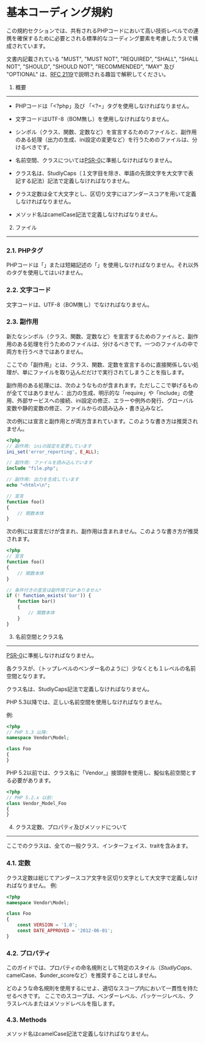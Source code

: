 基本コーディング規約
=====================

この規約セクションでは、共有されるPHPコードにおいて高い技術レベルでの連携を確保するために必要とされる標準的なコーディング要素を考慮したうえで構成されています。

文書内記載されている "MUST", "MUST NOT", "REQUIRED", "SHALL", "SHALL NOT", "SHOULD", "SHOULD NOT", "RECOMMENDED", "MAY" 及び "OPTIONAL" は、[RFC 2119][]で説明される趣旨で解釈してください。

[RFC 2119]: http://www.ietf.org/rfc/rfc2119.txt
[PSR-0]: https://github.com/php-fig/fig-standards/blob/master/accepted/PSR-0.md


1. 概要
-----------

- PHPコードは「<?php」及び 「<?=」タグを使用しなければなりません。

- 文字コードはUTF-8（BOM無し）を使用しなければなりません。

- シンボル（クラス、関数、定数など）を宣言するためのファイルと、副作用のある処理（出力の生成、ini設定の変更など）を行うためのファイルは、分けるべきです。

- 名前空間、クラスについては[PSR-0][]に準拠しなければなりません。

- クラス名は、StudlyCaps（１文字目を除き、単語の先頭文字を大文字で表記する記法）記法で定義しなければなりません。

- クラス定数は全て大文字とし、区切り文字にはアンダースコアを用いて定義しなければなりません。

- メソッド名はcamelCase記法で定義しなければなりません。


2. ファイル
--------

### 2.1. PHPタグ

PHPコードは「<?php ?>」または短縮記述の「<?= ?>」を使用しなければなりません。それ以外のタグを使用してはいけません。

### 2.2. 文字コード

文字コードは、UTF-8（BOM無し）でなければなりません。

### 2.3. 副作用

新たなシンボル（クラス、関数、定数など）を宣言するためのファイルと、副作用のある処理を行うためのファイルは、分けるべきです。一つのファイルの中で両方を行うべきではありません。

ここでの「副作用」とは、クラス、関数、定数を宣言するのに直接関係しない処理が、単にファイルを取り込んだだけで実行されてしまうことを指します。

副作用のある処理には、次のようなものが含まれます。ただしここで挙げるものが全てではありません：
出力の生成、明示的な「require」や「include」の使用、外部サービスへの接続、ini設定の修正、エラーや例外の発行、グローバル変数や静的変数の修正、ファイルからの読み込み・書き込みなど。

次の例には宣言と副作用とが両方含まれています。このような書き方は推奨されません。

```php
<?php
// 副作用: iniの設定を変更しています
ini_set('error_reporting', E_ALL);

// 副作用: ファイルを読み込んでいます
include "file.php";

// 副作用: 出力を生成しています
echo "<html>\n";

// 宣言
function foo()
{
    // 関数本体
}
```

次の例には宣言だけが含まれ、副作用は含まれません。このような書き方が推奨されます。


```php
<?php
// 宣言
function foo()
{
    // 関数本体
}

// 条件付きの宣言は副作用では*ありません*
if (! function_exists('bar')) {
    function bar()
    {
        // 関数本体
    }
}
```


3. 名前空間とクラス名
----------------------------

[PSR-0][]に準拠しなければなりません。

各クラスが、（トップレベルのベンダー名のように）少なくとも１レベルの名前空間となります。

クラス名は、StudlyCaps記法で定義しなければなりません。

PHP 5.3以降では、正しい名前空間を使用しなければなりません。

例:

```php
<?php
// PHP 5.3 以降:
namespace Vendor\Model;

class Foo
{
}
```

PHP 5.2以前では、クラス名に「Vendor_」接頭辞を使用し、擬似名前空間とする必要があります。

```php
<?php
// PHP 5.2.x 以前:
class Vendor_Model_Foo
{
}
```

4. クラス定数、プロパティ及びメソッドについて
-------------------------------------------

ここでのクラスは、全ての一般クラス、インターフェイス、traitを含みます。

### 4.1. 定数

クラス定数は総じてアンダースコア文字を区切り文字として大文字で定義しなければなりません。
例:

```php
<?php
namespace Vendor\Model;

class Foo
{
    const VERSION = '1.0';
    const DATE_APPROVED = '2012-06-01';
}
```

### 4.2. プロパティ

このガイドでは、プロパティの命名規則として特定のスタイル（$StudlyCaps、$camelCase、$under_scoreなど）を推奨することはしません。

どのような命名規則を使用するにせよ、適切なスコープ内において一貫性を持たせるべきです。
ここでのスコープは、ベンダーレベル、パッケージレベル、クラスレベルまたはメソッドレベルを指します。

### 4.3. Methods

メソッド名はcamelCase記法で定義しなければなりません。
